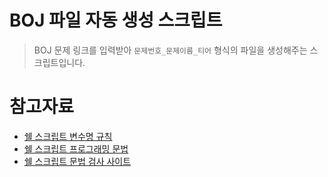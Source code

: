 # BOJ 파일 자동 생성 스크립트
> BOJ 문제 링크를 입력받아 `문제번호_문제이름_티어` 형식의 파일을 생성해주는 스크립트입니다.  
# 참고자료
- [쉘 스크립트 변수명 규칙](https://chanchan-father.tistory.com/802)  
- [쉘 스크립트 프로그래밍 문법](https://inpa.tistory.com/entry/LINUX-%EC%89%98-%ED%94%84%EB%A1%9C%EA%B7%B8%EB%9E%98%EB%B0%8D-%ED%95%B5%EC%8B%AC-%EB%AC%B8%EB%B2%95-%EC%B4%9D%EC%A0%95%EB%A6%AC)
- [쉘 스크립트 문법 검사 사이트](https://www.shellcheck.net/)

